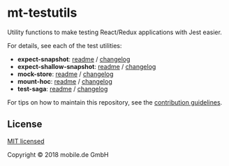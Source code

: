 # mt-testutils

Utility functions to make testing React/Redux applications with Jest easier.

For details, see each of the test utilities:

*   **expect-snapshot**: [readme](packages/expect-snapshot/README.md) / [changelog](packages/expect-snapshot/CHANGELOG.md)
*   **expect-shallow-snapshot**: [readme](packages/expect-shallow-snapshot/README.md) / [changelog](packages/expect-shallow-snapshot/CHANGELOG.md)
*   **mock-store**: [readme](packages/mock-store/README.md) / [changelog](packages/mock-store/CHANGELOG.md)
*   **mount-hoc**: [readme](packages/mount-hoc/README.md) / [changelog](packages/mount-hoc/CHANGELOG.md)
*   **test-saga**: [readme](packages/test-saga/README.md) / [changelog](packages/test-saga/CHANGELOG.md)

For tips on how to maintain this repository, see the [contribution guidelines](CONTRIBUTING.md).

## License

[MIT licensed](LICENSE)

Copyright © 2018 mobile.de GmbH
